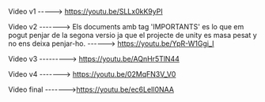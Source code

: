 Video v1 -----> https://youtu.be/SLLx0kK9yPI


Video v2 -------> Els documents amb tag 'IMPORTANTS' es lo que em pogut penjar de la segona versio ja que el projecte de unity es masa pesat y no ens deixa penjar-ho. ------> https://youtu.be/YpR-W1Ggi_I

Video v3 --------->  https://youtu.be/AQnHr5TlN44

Video v4 -------> https://youtu.be/02MqFN3V_V0

Video final ------->https://youtu.be/ec6LeIl0NAA
